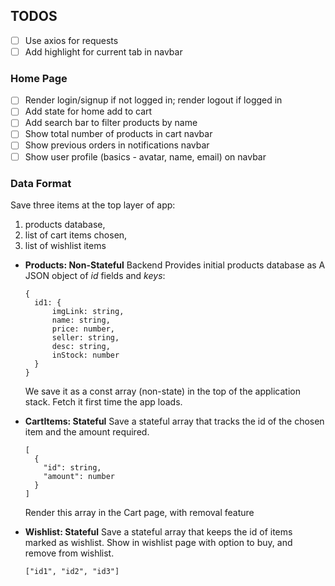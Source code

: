 ## TODOS

- [ ] Use axios for requests
- [ ] Add highlight for current tab in navbar

### Home Page

- [ ] Render login/signup if not logged in; render logout if logged in
- [ ] Add state for home add to cart
- [ ] Add search bar to filter products by name
- [ ] Show total number of products in cart navbar
- [ ] Show previous orders in notifications navbar
- [ ] Show user profile (basics - avatar, name, email) on navbar

### Data Format

Save three items at the top layer of app:

1. products database,
2. list of cart items chosen,
3. list of wishlist items

- **Products: Non-Stateful**
  Backend Provides initial products database as
  A JSON object of _id_ fields and _keys_:

  ```
  {
    id1: {
        imgLink: string,
        name: string,
        price: number,
        seller: string,
        desc: string,
        inStock: number
    }
  }
  ```

  We save it as a const array (non-state) in the top of the application stack.
  Fetch it first time the app loads.

- **CartItems: Stateful**
  Save a stateful array that tracks the id of the chosen item and the amount
  required.

  ```
  [
    {
      "id": string,
      "amount": number
    }
  ]
  ```

  Render this array in the Cart page, with removal feature

- **Wishlist: Stateful**
  Save a stateful array that keeps the id of items marked as wishlist.
  Show in wishlist page with option to buy, and remove from wishlist.
  ```
  ["id1", "id2", "id3"]
  ```
